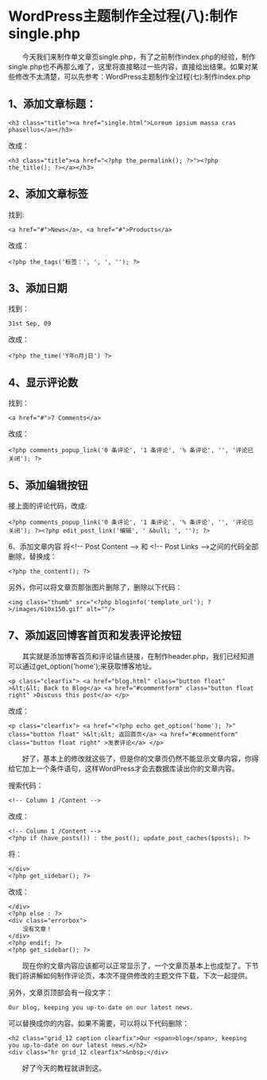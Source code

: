 # WordPress主题制作全过程(八):制作single.php #


&emsp;&emsp;今天我们来制作单文章页single.php，有了之前制作index.php的经验，制作single.php也不再那么难了，这里将直接略过一些内容，直接给出结果。如果对某些修改不太清楚，可以先参考：WordPress主题制作全过程(七):制作index.php


## 1、添加文章标题： ##


    <h3 class="title"><a href="single.html">Loreum ipsium massa cras phasellus</a></h3>





改成：


    <h3 class="title"><a href="<?php the_permalink(); ?>"><?php the_title(); ?></a></h3>




## 2、添加文章标签 ##


找到:


    <a href="#">News</a>, <a href="#">Products</a>


改成：


    <?php the_tags('标签：', ', ', ''); ?>



## 3、添加日期 ##
找到：


    31st Sep, 09 



改成：


    <?php the_time('Y年n月j日') ?>




## 4、显示评论数 ##


找到：


    <a href="#">7 Comments</a>


改成：


    <?php comments_popup_link('0 条评论', '1 条评论', '% 条评论', '', '评论已关闭'); ?>


## 5、添加编辑按钮 ##

接上面的评论代码，改成:


    <?php comments_popup_link('0 条评论', '1 条评论', '% 条评论', '', '评论已关闭'); ?><?php edit_post_link('编辑', ' &bull; ', ''); ?>



6、添加文章内容
     将<!-- Post Content --\> 和 <!-- Post Links --\>之间的代码全部删除，替换成：


    <?php the_content(); ?>



另外，你可以将文章页那张图片删除了，删除以下代码：


    <img class="thumb" src="<?php bloginfo('template_url'); ?>/images/610x150.gif" alt=""/>




## 7、添加返回博客首页和发表评论按钮 ##


&emsp;&emsp;其实就是添加博客首页和评论锚点链接，在制作header.php，我们已经知道可以通过get_option('home');来获取博客地址。


    <p class="clearfix"> <a href="blog.html" class="button float" >&lt;&lt; Back to Blog</a> <a href="#commentform" class="button float right" >Discuss this post</a> </p>



改成：


    <p class="clearfix"> <a href="<?php echo get_option('home'); ?>" class="button float" >&lt;&lt; 返回首页</a> <a href="#commentform" class="button float right" >发表评论</a> </p>



&emsp;&emsp;好了，基本上的修改就这些了，但是你的文章页仍然不能显示文章内容，你得给它加上一个条件语句，这样WordPress才会去数据库读出你的文章内容。

搜索代码：



    <!-- Column 1 /Content -->



改成：



    <!-- Column 1 /Content -->
    <?php if (have_posts()) : the_post(); update_post_caches($posts); ?>




将：



    </div>
    <?php get_sidebar(); ?>



改成：



    </div>
    <?php else : ?>
    <div class="errorbox">
        没有文章！
    </div>
    <?php endif; ?>
    <?php get_sidebar(); ?>



&emsp;&emsp;现在你的文章内容应该都可以正常显示了，一个文章页基本上也成型了。下节我们将讲解如何制作评论页，本次不提供修改的主题文件下载，下次一起提供。

另外，文章页顶部会有一段文字：

    Our blog, keeping you up-to-date on our latest news.

可以替换成你的内容。如果不需要，可以将以下代码删除：

    
    <h2 class="grid_12 caption clearfix">Our <span>blog</span>, keeping you up-to-date on our latest news.</h2>
    <div class="hr grid_12 clearfix">&nbsp;</div>



&emsp;&emsp;好了今天的教程就讲到这。





































































































































































